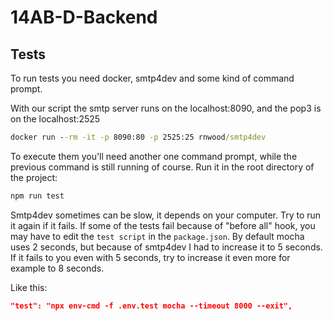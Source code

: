 # 14AB-D-Backend

## Tests

To run tests you need docker, smtp4dev and some kind of command prompt.

With our script the smtp server runs on the localhost:8090, and the pop3 is on the localhost:2525

```cmd
docker run --rm -it -p 8090:80 -p 2525:25 rnwood/smtp4dev
```

To execute them you'll need another one command prompt, while the previous command is still running of course.
Run it in the root directory of the project:

```cmd
npm run test
```

Smtp4dev sometimes can be slow, it depends on your computer. Try to run it again if it fails.
If some of the tests fail because of "before all" hook, you may have to edit the `test script` in the `package.json`.
By default mocha uses 2 seconds, but because of smtp4dev I had to increase it to 5 seconds. If it fails to you even with 5 seconds, try to increase it even more for example to 8 seconds.

Like this:

```json
"test": "npx env-cmd -f .env.test mocha --timeout 8000 --exit",
```
